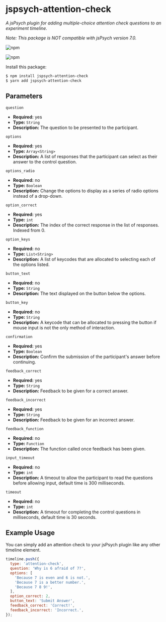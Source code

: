 # jspsych-attention-check
_A jsPsych plugin for adding multiple-choice attention check questions to an experiment timeline._

_Note: This package is NOT compatible with jsPsych version 7.0._

![npm](https://img.shields.io/npm/v/jspsych-attention-check)

![npm](https://img.shields.io/npm/dt/jspsych-attention-check)

Install this package: 
```bash
$ npm install jspsych-attention-check
$ yarn add jspsych-attention-check
```

## Parameters
`question`
- **Required:** yes
- **Type:** `String`
- **Description:** The question to be presented to the participant.

`options`
- **Required:** yes
- **Type:** `Array<String>`
- **Description:** A list of responses that the participant can select as their answer to the control question.

`options_radio`
- **Required:** no
- **Type:** `Boolean`
- **Description:** Change the options to display as a series of radio options instead of a drop-down.

`option_correct`
- **Required:** yes
- **Type:** `int`
- **Description:** The index of the correct response in the list of responses. Indexed from 0.

`option_keys`
- **Required:** no
- **Type:** `List<String>`
- **Description:** A list of keycodes that are allocated to selecting each of the options listed.

`button_text`
- **Required:** no
- **Type:** `String`
- **Description:** The text displayed on the button below the options.

`button_key`
- **Required:** no
- **Type:** `String`
- **Description:** A keycode that can be allocated to pressing the button if mouse input is not the only method of interaction.

`confirmation`
- **Required:** yes
- **Type:** `Boolean`
- **Description:** Confirm the submission of the participant's answer before continuing.

`feedback_correct`
- **Required:** yes
- **Type:** `String`
- **Description:** Feedback to be given for a correct answer.

`feedback_incorrect`
- **Required:** yes
- **Type:** `String`
- **Description:** Feedback to be given for an incorrect answer.

`feedback_function`
- **Required:** no
- **Type:** `Function`
- **Description:** The function called once feedback has been given.

`input_timeout`
- **Required:** no
- **Type:** `int`
- **Description:** A timeout to allow the participant to read the questions before allowing input, default time is 300 milliseconds.

`timeout`
- **Required:** no
- **Type:** `int`
- **Description:** A timeout for completing the control questions in milliseconds, default time is 30 seconds.

## Example Usage

You can simply add an attention check to your jsPsych plugin like any other timeline element.

```javascript
timeline.push({
  type: 'attention-check',
  question: 'Why is 6 afraid of 7?',
  options: [
    'Because 7 is even and 6 is not.',
    'Because 7 is a better number.',
    'Because 7 8 9!',
  ],
  option_correct: 2,
  button_text: 'Submit Answer',
  feedback_correct: 'Correct!',
  feedback_incorrect: 'Incorrect.',
});
```
